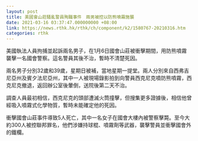 ```yaml
---
layout: post
title: 美國會山莊騷亂警員殉職事件　兩男被控以防熊噴霧施襲
date: 2021-03-16 03:37:47.000000000 +08:00
link: https://news.rthk.hk/rthk/ch/component/k2/1580767-20210316.htm
categories: rthk
---
```


美國執法人員拘捕並起訴兩名男子，在1月6日國會山莊被衝擊期間，用防熊噴霧襲擊一名國會警察。這名警員其後不治，暫時不清楚死因。

兩名男子分別32歲和39歲，星期日被補，當地星期一提堂。兩人分別來自西弗吉尼亞州及賓夕法尼亞州，其中一人被現場錄影拍到向警員西克尼克噴防熊噴霧，西克尼克撤退，返回辦公室後暈倒，送院後第二天不治。

調查人員最初相信，西克尼克的頭部遭滅火筒撞擊，但搜集更多證據後，相信他曾經吸入噴霧式化學物質，暫時未能確定他的死因。

衝擊國會山莊事件導致5人死亡，其中一名女子在國會大樓內被警察擊斃。至今大約300人被控聯邦罪名，他們涉嫌持球棍、噴霧劑等武器，襲擊警員並衝擊國會外的鐵欄。
